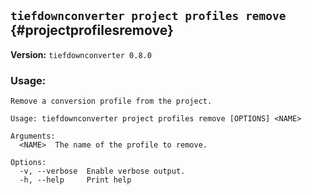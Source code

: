 ## `tiefdownconverter project profiles remove` {#projectprofilesremove}

**Version:** `tiefdownconverter 0.8.0`

### Usage:

```
Remove a conversion profile from the project.

Usage: tiefdownconverter project profiles remove [OPTIONS] <NAME>

Arguments:
  <NAME>  The name of the profile to remove.

Options:
  -v, --verbose  Enable verbose output.
  -h, --help     Print help
```
